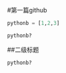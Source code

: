 #第一篇github


```python
pythonb = [1,2,3]
```


```python
pythonb?
```

##二级标题


```python
pythonb?
```
